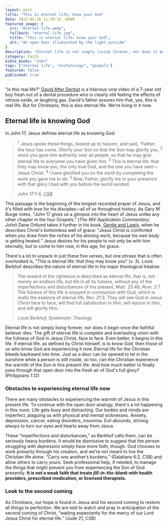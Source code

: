 ```yaml
---
layout: post
title: "This is eternal life: know your God"
date: 2022-05-26 11:39:31 -0500
featured_image: {
  src: "eternal-life.webp",
  fallback: "eternal-life.jpg",
  title: "This is eternal life: know your God",
  alt: "An open door illuminated by the light outside"
}
description: "Eternal life is not simply living forever, nor does it begin once the faithful believer dies."
category: Faith
bible_books: "John"
tags: ["eternal life", "eschatology", "gospels"]
featured: false
published: true
---
```


"Is this real life?" [David After Dentist](https://youtu.be/txqiwrbYGrs) is a hilarious viral video of a 7-year old boy fresh out of a dental procedure who is clearly still feeling the effects of nitrous oxide, or laughing gas. David's father assures him that, yes, this is real life. But for Christians, this is also eternal life. We're living in it now.

## Eternal life is knowing God

In John 17, Jesus defines eternal life as knowing God:

> <sup>1</sup> Jesus spoke these things, looked up to heaven, and said, “Father, the hour has come. Glorify your Son so that the Son may glorify you, <sup>2</sup> since you gave him authority over all people, so that he may give eternal life to everyone you have given him. <sup>3</sup> This is eternal life: that they may know you, the only true God, and the one you have sent&mdash;Jesus Christ. <sup>4</sup> I have glorified you on the earth by completing the work you gave me to do. <sup>5</sup> Now, Father, glorify me in your presence with that glory I had with you before the world existed.
>
> <cite>John 17:1&ndash;5, <abbr title="Christian Standard Bible">CSB</abbr></cite>

This passage is the beginning of the longest recorded prayer of Jesus, and it's filled with love for his disciples&mdash;all of us throughout history. As Gary M. Burge notes, <q>John 17 gives us a glimpse into the heart of Jesus unlike any other chapter in the four Gospels.</q> (*The NIV Application Commentary: John*) Dane Ortlund takes it further in his book, <a href="/book-reviews/gentle-and-lowly" class="italic" target="_blank">Gentle and Lowly</a>, when he describes Christ's bottomless well of grace: <q>Jesus Christ is comforted when you draw from the riches of his atoning work, because his own body is getting healed.</q> Jesus desires for his people to not only be with him eternally, but to come to him now, in this age, for grace.

There's a lot to unpack in just these five verses, but one phrase that is often overlooked is, "This is eternal life: that they may know you" (v. 3). Louis Berkhof describes the nature of eternal life in his major theological treatise:

> The reward of the righteous is described as eternal life, that is, not merely an endless life, but life in all its fulness, without any of the imperfections and disturbances of the present, Matt. 25:46; Rom. 2:7. The fulness of this life is enjoyed in communion with God, which is really the essence of eternal life, Rev. 21:3. They will see God in Jesus Christ face to face, will find full satisfaction in Him, will rejoice in Him, and will glorify Him.
>
> <cite>Louis Berkhof, Systematic Theology</cite>

Eternal life is not simply living forever, nor does it begin once the faithful believer dies. The gift of eternal life is complete and everlasting union with the fullness of God in Jesus Christ, face to face. Even better, it begins in this life. If eternal life, as defined by Christ himself, is to know God, then those of us who know God are experiencing it now. Eternal life for the Christian bleeds backward into time. Just as a door can be opened to let in the sunshine while a person is still inside, so too, can the Christian experience the warmth of the Son in this present life. And how much better to finally pass through that open door into the fresh air of God's full glory? (Philippians 1:12)

### Obstacles to experiencing eternal life now

There are many obstacles to experiencing the warmth of Jesus in this present life. To continue with the open door analogy, there's a lot happening in this room. Life gets busy and distracting. Our bodies and minds are imperfect, plaguing us with physical and mental sicknesses. Anxiety, depression, cancer, eating disorders, insomnia. Evil abounds, striving always to turn our eyes and hearts away from Jesus.

These "imperfections and disturbances," as Berkhof calls them, can be seriously heavy burdens. It would be dismissive to suggest that the person struggling with depression simply have more faith, though. God chooses to work primarily through his creation, and we're not meant to live the Christian life alone. <q cite="Galatians 6:2, CSB">Carry one another’s burdens,</q> (Galatians 6:2, CSB) and allow others to carry yours. Seek professional help, if needed, to manage the things that might prevent you from experiencing the Son of God presently. **It is not a weak faith that treats *fill-in-the-blank* with health providers, prescribed medication, or licensed therapists.**

### Look to the second coming

As Christians, our hope is found in Jesus and his second coming to restore all things to perfection. We are told to watch and pray in anticipation of the second coming of Christ, <q cite="Jude 21, CSB">waiting expectantly for the mercy of our Lord Jesus Christ for eternal life.</q> (Jude 21, CSB)